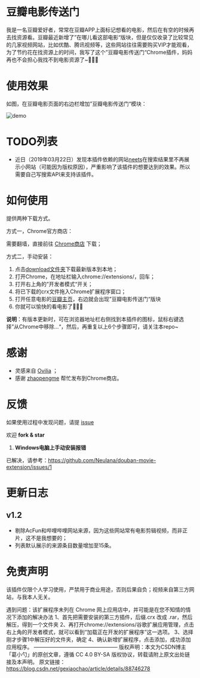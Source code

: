 <p align="center"><img src="./imgs/douban.jpg" alt=""></p>

# 豆瓣电影传送门

我是一名豆瓣爱好者，常常在豆瓣APP上面标记想看的电影，然后在有空的时候再去找资源看。豆瓣最近新增了”在哪儿看这部电影“版块，但是仅仅收录了比较常见的几家视频网站，比如优酷、腾讯视频等，这些网站往往需要购买VIP才能观看，为了节约花在找资源上的时间，我写了这个”豆瓣电影传送门“Chrome插件，妈妈再也不会担心我找不到电影资源了~🍻🍻🍻

# 使用效果

如图，在豆瓣电影页面的右边栏增加”豆瓣电影传送门“模块：

![demo](./imgs/demo.jpg)

# TODO列表
- 近日（2019年03月22日）发现本插件依赖的网站[neets](https://neets.cc/)在搜索结果里不再展示小网站（可能因为版权原因），严重影响了该插件的想要达到的效果。所以需要自己写搜索API来支持该插件。

# 如何使用

提供两种下载方式。

方式一，Chrome官方商店：

需要翻墙，直接前往 [Chrome商店](https://chrome.google.com/webstore/detail/豆瓣电影传送门/pkidecliagangmpphpelecaoogfbnihi ) 下载；

方式二，手动安装：

1. 点击[download文件夹](https://github.com/Neulana/douban-movie-extension/tree/master/download)下载最新版本到本地；
2. 打开Chrome，在地址栏输入chrome://extensions/，回车；
3. 打开右上角的”开发者模式“开关；
4. 将已下载的crx文件拖入Chrome扩展程序窗口；
5. 打开任意电影的[豆瓣主页](https://movie.douban.com/subject/26647117/)，右边就会出现”豆瓣电影传送门“版块
6. 你就可以愉快的看电影了🎉🎉🎉

**说明**：有版本更新时，可在浏览器地址栏右侧找到本插件的图标，鼠标右键选择”从Chrome中移除...“，然后，再重复以上6个步骤即可，请关注本repo~

# 感谢

- 灵感来自 [Ovilia](https://github.com/Ovilia/readfree-chrome-extension) ；
- 感谢 [zhaopengme](https://github.com/zhaopengme) 帮忙发布到Chrome商店。


# 反馈

如果使用过程中发现问题，请提 [issue](https://github.com/Neulana/douban-movie-extension/issues) 

欢迎 **fork & star** 

1. **Windows电脑上手动安装报错** 

已解决，请参考：https://github.com/Neulana/douban-movie-extension/issues/1

# 更新日志

## v1.2

- 剔除AcFun和哔哩哔哩网站来源，因为这些网站常有电影剪辑视频，而非正片，这不是我想要的；
- 列表默认展示的来源条目数量增加至15条。

# 免责声明
该插件仅限个人学习使用，严禁用于商业用途，否则后果自负；视频来自第三方网站，与我本人无关。

遇到问题：该扩展程序未列在 Chrome 网上应用店中，并可能是在您不知情的情况下添加的解决办法
1、首先把需要安装的第三方插件，后缀.crx 改成 .rar，然后解压，得到一个文件夹
2、再打开chrome://extensions/谷歌扩展应用管理，点击右上角的开发者模式，就可以看到“加载正在开发的扩展程序”这一选项。
3、选择刚才步骤1中解压好的文件夹，确定
4、确认新增扩展程序，点击添加，成功添加应用程序。
————————————————
版权声明：本文为CSDN博主「葛小勺」的原创文章，遵循 CC 4.0 BY-SA 版权协议，转载请附上原文出处链接及本声明。
原文链接：https://blog.csdn.net/gexiaochao/article/details/88746278
